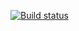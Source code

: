 [![Build status](https://ci.appveyor.com/api/projects/status/hh88l20k6n8pvajw?svg=true)](https://ci.appveyor.com/project/IvanSlatjukhin/cards)